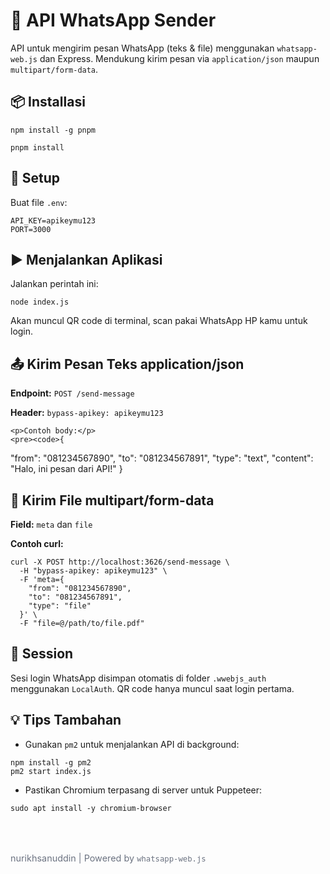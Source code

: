 <!DOCTYPE html>
<html lang="id">

<body>

  <h1>🚀 API WhatsApp Sender</h1>
  <p>API untuk mengirim pesan WhatsApp (teks & file) menggunakan <code>whatsapp-web.js</code> dan Express. Mendukung kirim pesan via <code>application/json</code> maupun <code>multipart/form-data</code>.</p>

  <div class="section">
    <h2>📦 Installasi</h2>
    <pre><code>npm install -g pnpm</code></pre>
    <pre><code>pnpm install</code></pre>
  </div>

  <div class="section">
    <h2>🔧 Setup</h2>
    <p>Buat file <code>.env</code>:</p>
    <pre><code>API_KEY=apikeymu123
PORT=3000</code></pre>
  </div>

  <div class="section">
    <h2>▶️ Menjalankan Aplikasi</h2>
    <p>Jalankan perintah ini:</p>
    <pre><code>node index.js</code></pre>
    <p>Akan muncul QR code di terminal, scan pakai WhatsApp HP kamu untuk login.</p>
  </div>

  <div class="section">
    <h2>📤 Kirim Pesan Teks <span class="tag">application/json</span></h2>
    <p><strong>Endpoint:</strong> <code>POST /send-message</code></p>
    <p><strong>Header:</strong> <code>bypass-apikey: apikeymu123</code></p>

    <p>Contoh body:</p>
    <pre><code>{
  "from": "081234567890",
  "to": "081234567891",
  "type": "text",
  "content": "Halo, ini pesan dari API!"
}</code></pre>
  </div>

  <div class="section">
    <h2>📎 Kirim File <span class="tag">multipart/form-data</span></h2>
    <p><strong>Field:</strong> <code>meta</code> dan <code>file</code></p>
    <p><strong>Contoh curl:</strong></p>
    <pre><code>curl -X POST http://localhost:3626/send-message \
  -H "bypass-apikey: apikeymu123" \
  -F 'meta={
    "from": "081234567890",
    "to": "081234567891",
    "type": "file"
  }' \
  -F "file=@/path/to/file.pdf"</code></pre>
  </div>

  <div class="section">
    <h2>💾 Session</h2>
    <p>Sesi login WhatsApp disimpan otomatis di folder <code>.wwebjs_auth</code> menggunakan <code>LocalAuth</code>. QR code hanya muncul saat login pertama.</p>
  </div>

  <div class="section">
    <h2>💡 Tips Tambahan</h2>
    <ul>
      <li>Gunakan <code>pm2</code> untuk menjalankan API di background:</li>
    </ul>
    <pre><code>npm install -g pm2
pm2 start index.js</code></pre>
    <ul>
      <li>Pastikan Chromium terpasang di server untuk Puppeteer:</li>
    </ul>
    <pre><code>sudo apt install -y chromium-browser</code></pre>
  </div>

  <footer style="margin-top: 4rem; font-size: 0.9rem; color: #6b7280;">
    nurikhsanuddin | Powered by <code>whatsapp-web.js</code>
  </footer>

</body>
</html>
